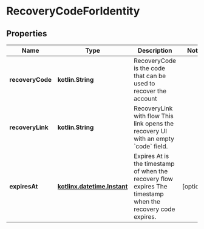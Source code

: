 
# RecoveryCodeForIdentity

## Properties
| Name | Type | Description | Notes |
| ------------ | ------------- | ------------- | ------------- |
| **recoveryCode** | **kotlin.String** | RecoveryCode is the code that can be used to recover the account |  |
| **recoveryLink** | **kotlin.String** | RecoveryLink with flow  This link opens the recovery UI with an empty &#x60;code&#x60; field. |  |
| **expiresAt** | [**kotlinx.datetime.Instant**](kotlinx.datetime.Instant.md) | Expires At is the timestamp of when the recovery flow expires  The timestamp when the recovery code expires. |  [optional] |



